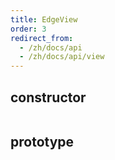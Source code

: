 ```yaml
---
title: EdgeView
order: 3
redirect_from:
  - /zh/docs/api
  - /zh/docs/api/view
---
```


## constructor

```ts
```

## prototype
